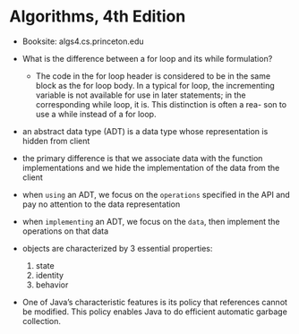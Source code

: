# Algorithms, 4th Edition

- Booksite: algs4.cs.princeton.edu

- What is the difference between a for loop and its while formulation?
  - The code in the for loop header is considered to be in the same block as the for loop body.
  In a typical for loop, the incrementing variable is not available for use in later statements;
  in the corresponding while loop, it is. This distinction is often a rea- son to use a while instead of a for loop.

- an abstract data type (ADT) is a data type whose representation is hidden from client

- the primary difference is that we associate data with the function
  implementations and we hide the implementation of the data from the client

- when `using` an ADT, we focus on the `operations` specified in the API and pay
  no attention to the data representation

- when `implementing` an ADT, we focus on the `data`, then implement the operations on that data

- objects are characterized by 3 essential properties:
  1. state
  2. identity
  3. behavior


- One of Java’s characteristic features is its policy that references cannot be
  modified. This policy enables Java to do efficient automatic garbage
  collection.

